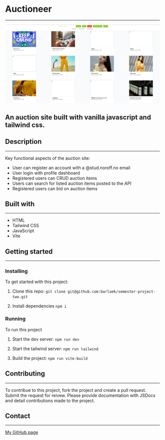 # Auctioneer

---

![Auctioneer website](/images/auctioneer-screenshot.png)

## An auction site built with vanilla javascript and tailwind css.

## Description

---

Key functional aspects of the auction site:

- User can register an account with a @stud.noroff.no email
- User login with profile dashboard
- Registered users can CRUD auction items
- Users can search for listed auction items posted to the API
- Registered users can bid on auction items

## Built with

---

- HTML
- Tailwind CSS
- JavaScript
- Vite

## Getting started

---

### Installing

To get started with this project:

1. Clone this repo:
   `git clone git@github.com:barlaek/semester-project-two.git`

2. Install dependencies
   `npm i`

### Running

To run this project

1. Start the dev server:
   `npm run dev`

2. Start the tailwind server:
   `npm run tailwind`

3. Build the project:
   `npm run vite-build`

## Contributing

---

To contribue to this project, fork the project and create a pull request. Submit the request for reivew. Please provide documentation with JSDocs and detail contributions made to the project.

## Contact

---

[My GitHub page](https://github.com/barlaek)
